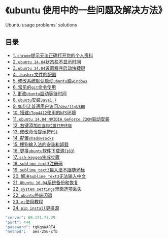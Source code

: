 # 《ubuntu 使用中的一些问题及解决方法》  
 Ubuntu usage problems' solutions

## 目录  
- [1. `chrome`提示无法正确打开您的个人资料](./doc/chrome.md)  
- [2. `ubuntu 14.04`状态栏不显示时间](./doc/timedate_bar.md)  
- [3. `ubuntu 14.04`设置程序启动快捷键](./doc/shortcuts.md)  
- [4. `.bashrc`文件的配置](./doc/bashrc_config.md)  
- [5. 修改系统默认启动`ubuntu`或`windows`](./doc/default_grub.md)  
- [6. 常见的`git`命令使用](./doc/git.md)  
- [7. 更改`ubuntu`启动等待时间](./doc/grub_timeout.md)  
- [8. `ubuntu`安装`Java1.7` ](./doc/java1.7_install.md)  
- [9. 如何让普通用户访问`/dev/ttyUSB0` ](./doc/minicom_permision.md)  
- [10. 搭建`iTop4412`使用的`NFS`环境 ](./doc/nfs.md)  
- [11. `ubuntu 14.04 NVIDIA GeForce 720M`驱动安装](./doc/nouveau_nvidia.md)  
- [12. 右键添加`在当前位置打开终端`](./doc/open_termials.md)  
- [13. 修改命令提示符`PS1`](./doc/ps1_modify.md)  
- [14. 配置`shadowsocks`](./doc/shadowsocks_install.md)  
- [15. 搜狗输入法的安装和卸载](./doc/sogou_install.md)  
- [16. 更换`ubuntu`软件下载源(`163`)](./doc/sourceslist.md)  
- [17. `ssh-keygen`生成步骤](./doc/ssh_keygen.md)  
- [18. `sublime text3`注册码](./doc/sublime_text3_register.md)  
- [19. `sublime_text3`输入法不跟随光标](./doc/sublime_text3_QA.md)  
- [20. 解决`Sublime Text3`无法输入中文](./doc/sublime_text3_ZhCn.md)  
- [21. `Ubuntu 16.04`系统备份和恢复](./doc/system_backup_recover.md)  
- [22. `system settings`里面选项丢失](./doc/system_setting.md)  
- [22. `ubuntu`终端闪退](./doc/terminals_crash.md)  
- [23. `vi`使用教程](./doc/vi_usage.md)  
- [24. `pip install`更换源](./doc/pip_install_source.md)  



```ss
"server": 69.171.73.29
"port":	444
"password":	tgKqnWART4
"method":	aes-256-cfb
```
